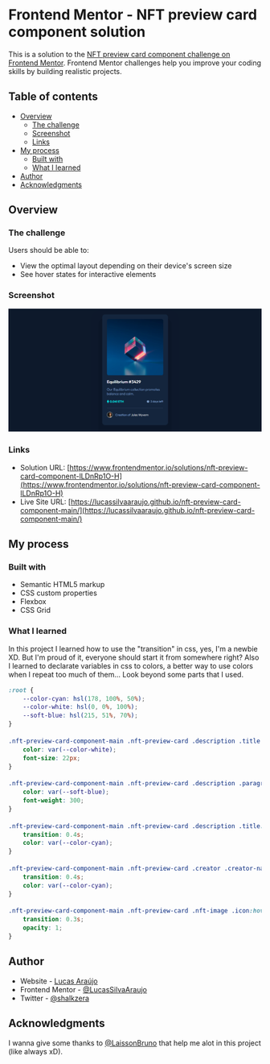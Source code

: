 # Frontend Mentor - NFT preview card component solution

This is a solution to the [NFT preview card component challenge on Frontend Mentor](https://www.frontendmentor.io/challenges/nft-preview-card-component-SbdUL_w0U). Frontend Mentor challenges help you improve your coding skills by building realistic projects.

## Table of contents

- [Overview](#overview)
  - [The challenge](#the-challenge)
  - [Screenshot](#screenshot)
  - [Links](#links)
- [My process](#my-process)
  - [Built with](#built-with)
  - [What I learned](#what-i-learned)
- [Author](#author)
- [Acknowledgments](#acknowledgments)

## Overview

### The challenge

Users should be able to:

- View the optimal layout depending on their device's screen size
- See hover states for interactive elements

### Screenshot

![](./screenshot.png)

### Links

- Solution URL: [https://www.frontendmentor.io/solutions/nft-preview-card-component-lLDnRp1O-H](https://www.frontendmentor.io/solutions/nft-preview-card-component-lLDnRp1O-H)
- Live Site URL: [https://lucassilvaaraujo.github.io/nft-preview-card-component-main/](https://lucassilvaaraujo.github.io/nft-preview-card-component-main/)

## My process

### Built with

- Semantic HTML5 markup
- CSS custom properties
- Flexbox
- CSS Grid

### What I learned

In this project I learned how to use the "transition" in css, yes, I'm a newbie XD. But I'm proud of it, everyone should start it from somewhere right? Also I learned to declarate variables in css to colors, a better way to use colors when I repeat too much of them... Look beyond some parts that I used.

```css
:root {
    --color-cyan: hsl(178, 100%, 50%);
    --color-white: hsl(0, 0%, 100%);
    --soft-blue: hsl(215, 51%, 70%);
}

.nft-preview-card-component-main .nft-preview-card .description .title {
    color: var(--color-white);
    font-size: 22px;
}

.nft-preview-card-component-main .nft-preview-card .description .paragraph {
    color: var(--soft-blue);
    font-weight: 300;
}

.nft-preview-card-component-main .nft-preview-card .description .title:hover {
    transition: 0.4s;
    color: var(--color-cyan);
}

.nft-preview-card-component-main .nft-preview-card .creator .creator-name span:hover{
    transition: 0.4s;
    color: var(--color-cyan);
}

.nft-preview-card-component-main .nft-preview-card .nft-image .icon:hover {
    transition: 0.3s;
    opacity: 1;
}
```

## Author

- Website - [Lucas Araújo](https://lucassilvaaraujo.github.io/portfolio/)
- Frontend Mentor - [@LucasSilvaAraujo](https://www.frontendmentor.io/profile/LucasSilvaAraujo)
- Twitter - [@shalkzera](https://instagram.com/shalkzera)

## Acknowledgments

I wanna give some thanks to [@LaissonBruno](https://github.com/laissonbruno) that help me alot in this project (like always xD).
